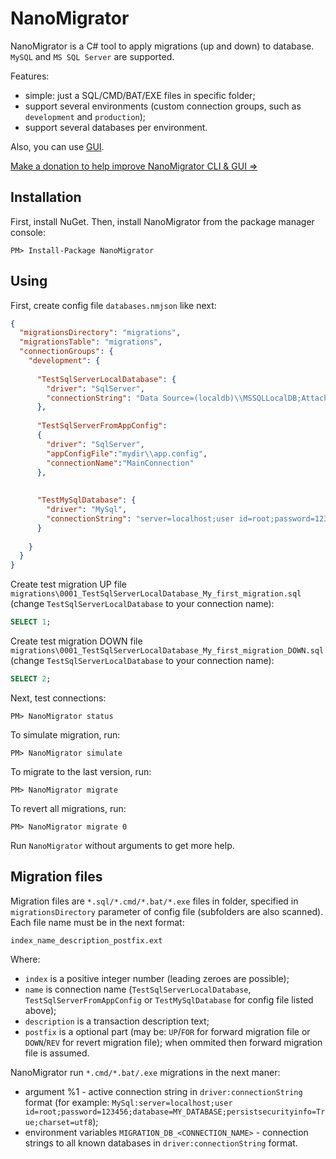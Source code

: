 NanoMigrator
============

NanoMigrator is a C# tool to apply migrations (up and down) to database. `MySQL` and `MS SQL Server` are supported.

Features:

  * simple: just a SQL/CMD/BAT/EXE files in specific folder;
  * support several environments (custom connection groups, such as `development` and `production`);
  * support several databases per environment.

Also, you can use [GUI](http://nanomigrator.haqteam.com/).

[Make a donation to help improve NanoMigrator CLI & GUI =>](https://www.paypal.me/nanomigrator/8USD?locale.x=en_US&country.x=RU)

Installation
------------

First, install NuGet. Then, install NanoMigrator from the package manager console:
```
PM> Install-Package NanoMigrator
```


Using
-----

First, create config file `databases.nmjson` like next:
```json
{
  "migrationsDirectory": "migrations",
  "migrationsTable": "migrations",
  "connectionGroups": {
    "development": {
      
      "TestSqlServerLocalDatabase": {
        "driver": "SqlServer",
        "connectionString": "Data Source=(localdb)\\MSSQLLocalDB;AttachDbFilename=c:\\mydir\\my_database_file.mdf;User ID=MY_LOGIN;Password=MY_PASSWORD;Initial Catalog=MY_DATABASE"
      },
      
      "TestSqlServerFromAppConfig":
      {
        "driver": "SqlServer",
        "appConfigFile":"mydir\\app.config",
        "connectionName":"MainConnection"
      },
      
    
      "TestMySqlDatabase": {
        "driver": "MySql",
        "connectionString": "server=localhost;user id=root;password=123456;database=MY_DATABASE;persistsecurityinfo=True;charset=utf8"
      }
      
    }
  }
}
```

Create test migration UP file `migrations\0001_TestSqlServerLocalDatabase_My_first_migration.sql` (change `TestSqlServerLocalDatabase` to your connection name):
```sql
SELECT 1;
```

Create test migration DOWN file `migrations\0001_TestSqlServerLocalDatabase_My_first_migration_DOWN.sql` (change `TestSqlServerLocalDatabase` to your connection name):
```sql
SELECT 2;
```

Next, test connections:
```
PM> NanoMigrator status
```

To simulate migration, run:
```
PM> NanoMigrator simulate
```

To migrate to the last version, run:
```
PM> NanoMigrator migrate
```

To revert all migrations, run:
```
PM> NanoMigrator migrate 0
```

Run `NanoMigrator` without arguments to get more help.

Migration files
---------------

Migration files are `*.sql/*.cmd/*.bat/*.exe` files in folder, specified in `migrationsDirectory` parameter of config file (subfolders are also scanned).
Each file name must be in the next format:
```
index_name_description_postfix.ext
```
Where:

  * `index` is a positive integer number (leading zeroes are possible);
  * `name` is connection name (`TestSqlServerLocalDatabase`, `TestSqlServerFromAppConfig` or `TestMySqlDatabase` for config file listed above);
  * `description` is a transaction description text;
  * `postfix` is a optional part (may be: `UP`/`FOR` for forward migration file or `DOWN`/`REV` for revert migration file); when ommited then forward migration file is assumed.

NanoMigrator run `*.cmd/*.bat/.exe` migrations in the next maner:

  * argument %1 - active connection string in `driver:connectionString` format (for example: `MySql:server=localhost;user id=root;password=123456;database=MY_DATABASE;persistsecurityinfo=True;charset=utf8`);
  * environment variables `MIGRATION_DB_<CONNECTION_NAME>` - connection strings to all known databases in `driver:connectionString` format.
